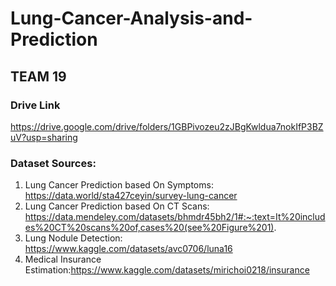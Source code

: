 # Lung-Cancer-Analysis-and-Prediction
## TEAM 19

### Drive Link
https://drive.google.com/drive/folders/1GBPivozeu2zJBgKwldua7nokIfP3BZuV?usp=sharing

### Dataset Sources:

1. Lung Cancer Prediction based On Symptoms: https://data.world/sta427ceyin/survey-lung-cancer
2. Lung Cancer Prediction based On CT Scans: https://data.mendeley.com/datasets/bhmdr45bh2/1#:~:text=It%20includes%20CT%20scans%20of,cases%20(see%20Figure%201).
3. Lung Nodule Detection: https://www.kaggle.com/datasets/avc0706/luna16
4. Medical Insurance Estimation:https://www.kaggle.com/datasets/mirichoi0218/insurance

